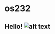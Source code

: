 # os232
## Hello! ![alt text](https://media4.giphy.com/media/XCyGjmdqnuKRGuBFL4/giphy.gif?cid=ecf05e47kgxa33njyu6rnerqcuom5m2ivp8x3359ubpg5m6h&ep=v1_gifs_search&rid=giphy.gif&ct=g "Hello!")
